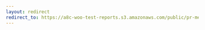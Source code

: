 ```yaml
---
layout: redirect
redirect_to: https://a8c-woo-test-reports.s3.amazonaws.com/public/pr-merge/43079/api/index.html
---
```

